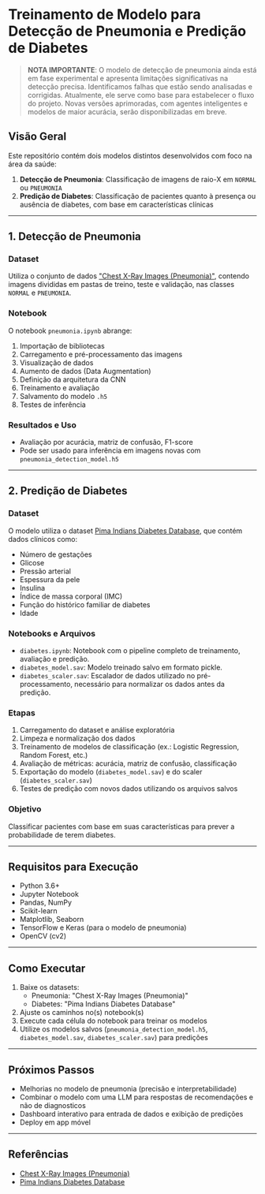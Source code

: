 # Treinamento de Modelo para Detecção de Pneumonia e Predição de Diabetes

> **NOTA IMPORTANTE**: O modelo de detecção de pneumonia ainda está em fase experimental e apresenta limitações significativas na detecção precisa. Identificamos falhas que estão sendo analisadas e corrigidas. Atualmente, ele serve como base para estabelecer o fluxo do projeto. Novas versões aprimoradas, com agentes inteligentes e modelos de maior acurácia, serão disponibilizadas em breve.

## Visão Geral

Este repositório contém dois modelos distintos desenvolvidos com foco na área da saúde:

1. **Detecção de Pneumonia**: Classificação de imagens de raio-X em `NORMAL` ou `PNEUMONIA`
2. **Predição de Diabetes**: Classificação de pacientes quanto à presença ou ausência de diabetes, com base em características clínicas

---

## 1. Detecção de Pneumonia

### Dataset

Utiliza o conjunto de dados ["Chest X-Ray Images (Pneumonia)"](https://www.kaggle.com/datasets/paultimothymooney/chest-xray-pneumonia), contendo imagens divididas em pastas de treino, teste e validação, nas classes `NORMAL` e `PNEUMONIA`.

### Notebook

O notebook `pneumonia.ipynb` abrange:

1. Importação de bibliotecas  
2. Carregamento e pré-processamento das imagens  
3. Visualização de dados  
4. Aumento de dados (Data Augmentation)  
5. Definição da arquitetura da CNN  
6. Treinamento e avaliação  
7. Salvamento do modelo `.h5`  
8. Testes de inferência  

### Resultados e Uso

- Avaliação por acurácia, matriz de confusão, F1-score  
- Pode ser usado para inferência em imagens novas com `pneumonia_detection_model.h5`

---

## 2. Predição de Diabetes

### Dataset

O modelo utiliza o dataset [Pima Indians Diabetes Database](https://www.kaggle.com/datasets/uciml/pima-indians-diabetes-database/data), que contém dados clínicos como:

- Número de gestações  
- Glicose  
- Pressão arterial  
- Espessura da pele  
- Insulina  
- Índice de massa corporal (IMC)  
- Função do histórico familiar de diabetes  
- Idade  

### Notebooks e Arquivos

- `diabetes.ipynb`: Notebook com o pipeline completo de treinamento, avaliação e predição.
- `diabetes_model.sav`: Modelo treinado salvo em formato pickle.
- `diabetes_scaler.sav`: Escalador de dados utilizado no pré-processamento, necessário para normalizar os dados antes da predição.

### Etapas

1. Carregamento do dataset e análise exploratória  
2. Limpeza e normalização dos dados  
3. Treinamento de modelos de classificação (ex.: Logistic Regression, Random Forest, etc.)  
4. Avaliação de métricas: acurácia, matriz de confusão, classificação  
5. Exportação do modelo (`diabetes_model.sav`) e do scaler (`diabetes_scaler.sav`)  
6. Testes de predição com novos dados utilizando os arquivos salvos

### Objetivo

Classificar pacientes com base em suas características para prever a probabilidade de terem diabetes.

---

## Requisitos para Execução

- Python 3.6+  
- Jupyter Notebook  
- Pandas, NumPy  
- Scikit-learn  
- Matplotlib, Seaborn  
- TensorFlow e Keras (para o modelo de pneumonia)  
- OpenCV (cv2)  

---

## Como Executar

1. Baixe os datasets:
   - Pneumonia: "Chest X-Ray Images (Pneumonia)"
   - Diabetes: "Pima Indians Diabetes Database"
2. Ajuste os caminhos no(s) notebook(s)
3. Execute cada célula do notebook para treinar os modelos
4. Utilize os modelos salvos (`pneumonia_detection_model.h5`, `diabetes_model.sav`, `diabetes_scaler.sav`) para predições

---

## Próximos Passos

- Melhorias no modelo de pneumonia (precisão e interpretabilidade)  
- Combinar o modelo com uma LLM para respostas de recomendações e não de diagnosticos
- Dashboard interativo para entrada de dados e exibição de predições  
- Deploy em app móvel  

---

## Referências

- [Chest X-Ray Images (Pneumonia)](https://www.kaggle.com/datasets/paultimothymooney/chest-xray-pneumonia)  
- [Pima Indians Diabetes Database](https://www.kaggle.com/datasets/uciml/pima-indians-diabetes-database/data)